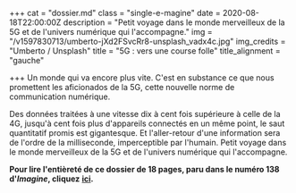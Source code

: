 +++
cat = "dossier.md"
class = "single-e-magine"
date = 2020-08-18T22:00:00Z
description = "Petit voyage dans le monde merveilleux de la 5G et de l'univers numérique qui l'accompagne."
img = "/v1597830713/umberto-jXd2FSvcRr8-unsplash_vadx4c.jpg"
img_credits = "Umberto / Unsplash"
title = "5G : vers une course folle"
title_alignment = "gauche"

+++
Un monde qui va encore plus vite. C'est en substance ce que nous promettent les aficionados de la 5G, cette nouvelle norme de communication numérique.

Des données traitées à une vitesse dix à cent fois supérieure à celle de la 4G, jusqu'à cent fois plus d'appareils connectés en un même point, le saut quantitatif promis est gigantesque. Et l'aller-retour d'une information sera de l'ordre de la milliseconde, imperceptible par l'humain. Petit voyage dans le monde merveilleux de la 5G et de l'univers numérique qui l'accompagne.

**Pour lire l'entièreté de ce dossier de 18 pages, paru dans le numéro 138 d'_Imagine_, cliquez** [**ici**](https://kiosque.imagine-magazine.com/wp-content/uploads/2020/08/138_dossier5G.pdf)**.**